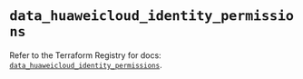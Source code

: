 # `data_huaweicloud_identity_permissions`

Refer to the Terraform Registry for docs: [`data_huaweicloud_identity_permissions`](https://registry.terraform.io/providers/huaweicloud/huaweicloud/1.71.1/docs/data-sources/identity_permissions).
